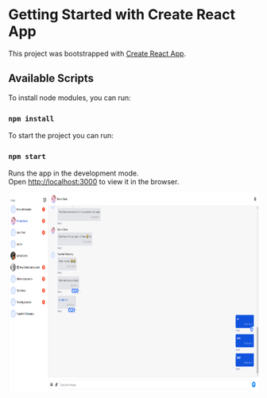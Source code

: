 # Getting Started with Create React App

This project was bootstrapped with [Create React App](https://github.com/facebook/create-react-app).

## Available Scripts

To install node modules, you can run:

### `npm install`

To start the project you can run:

### `npm start`

Runs the app in the development mode.\
Open [http://localhost:3000](http://localhost:3000) to view it in the browser.

<img src="https://github.com/naphatamity/Amity-Chat-React-UI/blob/main/amichat.png?raw=true" alt="ui sample" width="800" height="400" />
